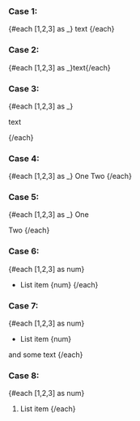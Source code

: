### Case 1:

{#each [1,2,3] as _}
  text
{/each}

### Case 2:

{#each [1,2,3] as _}text{/each}

### Case 3:

{#each [1,2,3] as _}

  text

{/each}

### Case 4:

{#each [1,2,3] as _}
  One
  Two
{/each}

### Case 5:
{#each [1,2,3] as _}
  One

  Two
{/each}

### Case 6:
{#each [1,2,3] as num}
 * List item {num}
{/each}

### Case 7:
{#each [1,2,3] as num}
 * List item {num}
 
 and some text
{/each}

### Case 8:
{#each [1,2,3] as num}
 1. List item 
{/each}